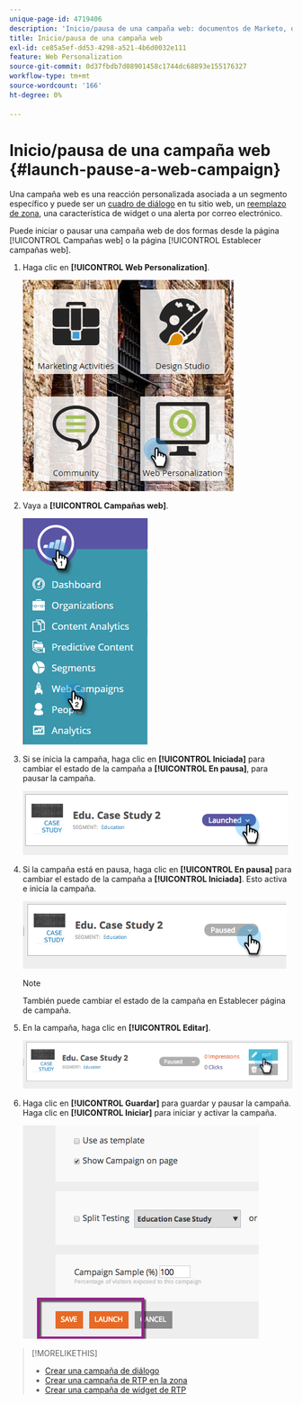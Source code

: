```yaml
---
unique-page-id: 4719406
description: 'Inicio/pausa de una campaña web: documentos de Marketo, documentación del producto'
title: Inicio/pausa de una campaña web
exl-id: ce85a5ef-dd53-4298-a521-4b6d0032e111
feature: Web Personalization
source-git-commit: 0d37fbdb7d08901458c1744dc68893e155176327
workflow-type: tm+mt
source-wordcount: '166'
ht-degree: 0%

---
```


# Inicio/pausa de una campaña web {#launch-pause-a-web-campaign}

Una campaña web es una reacción personalizada asociada a un segmento específico y puede ser un [cuadro de diálogo](/help/marketo/product-docs/web-personalization/working-with-web-campaigns/create-a-new-dialog-web-campaign.md) en tu sitio web, un [reemplazo de zona](/help/marketo/product-docs/web-personalization/working-with-web-campaigns/create-a-new-in-zone-web-campaign.md), una característica de widget o una alerta por correo electrónico.

Puede iniciar o pausar una campaña web de dos formas desde la página [!UICONTROL Campañas web] o la página [!UICONTROL Establecer campañas web].

1. Haga clic en **[!UICONTROL Web Personalization]**.

   ![](assets/one-1.png)

1. Vaya a **[!UICONTROL Campañas web]**.

   ![](assets/two-1.png)

1. Si se inicia la campaña, haga clic en **[!UICONTROL Iniciada]** para cambiar el estado de la campaña a **[!UICONTROL En pausa]**, para pausar la campaña.

   ![](assets/image2014-11-26-17-3a26-3a38.png)

1. Si la campaña está en pausa, haga clic en **[!UICONTROL En pausa]** para cambiar el estado de la campaña a **[!UICONTROL Iniciada]**. Esto activa e inicia la campaña.

   ![](assets/image2014-11-26-17-3a28-3a59.png)

   >[!NOTE]
   >
   >También puede cambiar el estado de la campaña en Establecer página de campaña.

1. En la campaña, haga clic en **[!UICONTROL Editar]**.

   ![](assets/image2014-11-26-17-3a31-3a37.png)

1. Haga clic en **[!UICONTROL Guardar]** para guardar y pausar la campaña. Haga clic en **[!UICONTROL Iniciar]** para iniciar y activar la campaña.

   ![](assets/image2014-11-26-17-3a32-3a48.png)

>[!MORELIKETHIS]
>
>* [Crear una campaña de diálogo](/help/marketo/product-docs/web-personalization/working-with-web-campaigns/create-a-new-dialog-web-campaign.md)
>* [Crear una campaña de RTP en la zona](/help/marketo/product-docs/web-personalization/working-with-web-campaigns/create-a-new-in-zone-web-campaign.md)
>* [Crear una campaña de widget de RTP](/help/marketo/product-docs/web-personalization/working-with-web-campaigns/create-a-new-widget-web-campaign.md)
